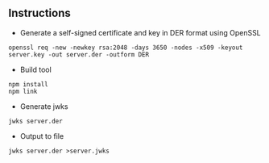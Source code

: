 ## Instructions

* Generate a self-signed certificate and key in DER format using OpenSSL
```
openssl req -new -newkey rsa:2048 -days 3650 -nodes -x509 -keyout server.key -out server.der -outform DER
```

* Build tool
```
npm install
npm link
```

* Generate jwks
```
jwks server.der
```

* Output to file
```
jwks server.der >server.jwks
```
